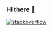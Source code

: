 ### Hi there 👋

[![stackoverflow](https://stackoverflow-readme-profile.johannchopin.fr/profile/7924573)](https://stackoverflow.com/users/7924573/tschomacker)
